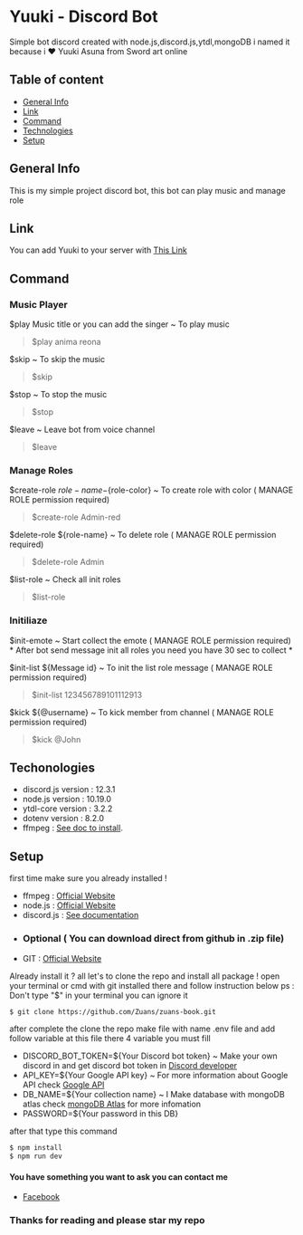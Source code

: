 # Yuuki - Discord Bot
Simple bot discord created with node.js,discord.js,ytdl,mongoDB  i named it because i :heart: Yuuki Asuna from Sword art online 


## Table of content
* [General Info](#generalinfo)
* [Link](#link)
* [Command](#command)
* [Technologies](#technologies)
* [Setup](#setup)

## General Info
This is my simple project discord bot, this bot can play music and manage role


## Link
You can add Yuuki to your server with [This Link](https://discord.com/oauth2/authorize?client_id=755771123014041602&permissions=1345682678&scope=bot)


## Command

### Music Player

$play Music title or you can add the singer ~ To play music
> $play anima reona

$skip ~ To skip the music
> $skip

$stop ~ To stop the music
> $stop

$leave ~ Leave bot from voice channel
> $leave

### Manage Roles

$create-role ${role-name}-${role-color} ~ To create role with color ( MANAGE ROLE permission required)
> $create-role Admin-red 

$delete-role ${role-name} ~ To delete role ( MANAGE ROLE permission required)
> $delete-role Admin

$list-role ~ Check all init roles
> $list-role

### Initiliaze

$init-emote ~ Start collect the emote ( MANAGE ROLE permission required)
\* After bot send message init all roles you need you have 30 sec to collect \*

$init-list ${Message id} ~ To init the list role message ( MANAGE ROLE permission required)
> $init-list 123456789101112913

$kick ${@username} ~ To kick member from channel ( MANAGE ROLE permission required)
> $kick @John


## Techonologies

* discord.js version : 12.3.1
* node.js version    : 10.19.0
* ytdl-core version  : 3.2.2
* dotenv version     : 8.2.0
* ffmpeg             : [See doc to install](https://ffmpeg.org/).



## Setup

first time make sure you already installed !
* ffmpeg     : [Official Website](https://ffmpeg.org/)
* node.js    : [Official Website](https://nodejs.org/en/)
* discord.js : [See documentation](https://discord.js.org/#/)
* ### Optional ( You can download direct from github in .zip file)
* GIT        : [Official Website ](https://git-scm.com/)
    
Already install it ? all let's to clone the repo and install all package !
open your terminal or cmd with git installed there and follow instruction below 
ps : Don't type "$" in your terminal you can ignore it

```sh 
$ git clone https://github.com/Zuans/zuans-book.git 
```

after complete the clone the repo make file with name .env file and add follow variable at this file there 4 variable you must fill
* DISCORD_BOT_TOKEN=${Your Discord bot token} ~ Make your own discord in and get discord bot token in [Discord developer](https://discord.com/developers/applications)
* API_KEY=${Your Google API key} ~ For more information about Google API check [Google API](https://developers.google.com/youtube/v3/getting-started)
* DB_NAME=${Your collection name} ~ I Make database with mongoDB atlas check [mongoDB Atlas](https://www.mongodb.com/cloud/atlas) for more infomation
* PASSWORD=${Your password in this DB}

after that type this command
```sh
$ npm install
$ npm run dev
```

#### You have something you want to ask you can contact me
* [Facebook](https://web.facebook.com/juan.ewaldo.351)

### Thanks for reading and please star my repo 